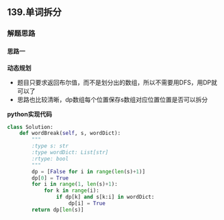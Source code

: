 ## 139.单词拆分
### 解题思路
#### 思路一
**动态规划**
- 题目只要求返回布尔值，而不是划分出的数组，所以不需要用DFS，用DP就可以了
- 思路也比较清晰，dp数组每个位置保存s数组对应位置位置是否可以拆分

**python实现代码**
```python
class Solution:
    def wordBreak(self, s, wordDict):
        """
        :type s: str
        :type wordDict: List[str]
        :rtype: bool
        """
        dp = [False for i in range(len(s)+1)]
        dp[0] = True
        for i in range(1, len(s)+1):
            for k in range(i):
                if dp[k] and s[k:i] in wordDict:
                    dp[i] = True
        return dp[len(s)]

```

